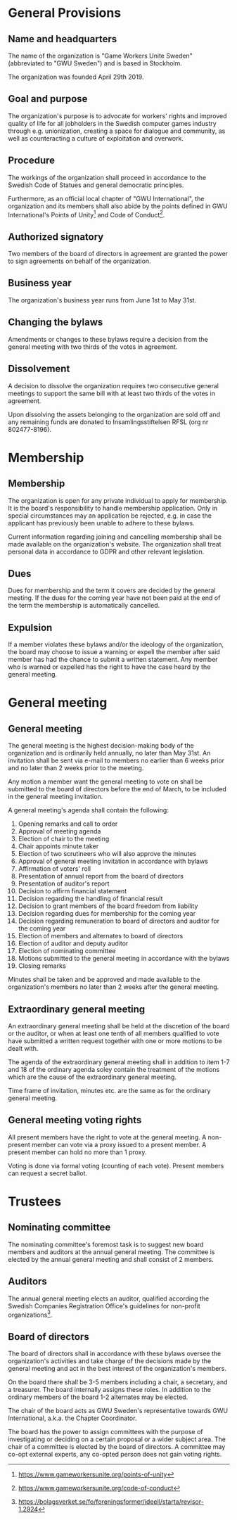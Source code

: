 # General Provisions

## Name and headquarters
The name of the organization is "Game Workers Unite Sweden" (abbreviated to "GWU Sweden") and is based in Stockholm.

The organization was founded April 29th 2019.

## Goal and purpose
The organization's purpose is to advocate for workers' rights and improved quality of life for all jobholders in the Swedish computer games industry through e.g. unionization, creating a space for dialogue and community, as well as counteracting a culture of exploitation and overwork.

## Procedure
The workings of the organization shall proceed in accordance to the Swedish Code of Statues and general democratic principles.

Furthermore, as an official local chapter of "GWU International", the organization and its members shall also abide by the points defined in GWU International's Points of Unity[^1] and Code of Conduct[^2].

## Authorized signatory
Two members of the board of directors in agreement are granted the power to sign agreements on behalf of the organization.

## Business year
The organization's business year runs from June 1st to May 31st.

## Changing the bylaws
Amendments or changes to these bylaws require a decision from the general meeting with two thirds of the votes in agreement.

## Dissolvement
A decision to dissolve the organization requires two consecutive general meetings to support the same bill with at least two thirds of the votes in agreement.

Upon dissolving the assets belonging to the organization are sold off and any remaining funds are donated to Insamlingsstiftelsen RFSL  (org nr 802477-8196).


# Membership

## Membership
The organization is open for any private individual to apply for membership. It is the board's responsibility to handle membership application. Only in special circumstances may an application be rejected, e.g. in case the applicant has previously been unable to adhere to these bylaws.

Current information regarding joining and cancelling membership shall be made available on the organization's website. The organization shall treat personal data in accordance to GDPR and other relevant legislation.

## Dues
Dues for membership and the term it covers are decided by the general meeting. If the dues for the coming year have not been paid at the end of the term the membership is automatically cancelled.

## Expulsion
If a member violates these bylaws and/or the ideology of the organization, the board may choose to issue a warning or expell the member after said member has had the chance to submit a written statement. Any member who is warned or expelled has the right to have the case heard by the general meeting.


# General meeting

## General meeting
The general meeting is the highest decision-making body of the organization and is ordinarily held annually, no later than May 31st. An invitation shall be sent via e-mail to members no earlier than 6 weeks prior and no later than 2 weeks prior to the meeting.

Any motion a member want the general meeting to vote on shall be submitted to the board of directors before the end of March, to be included in the general meeting invitation.

A general meeting's agenda shall contain the following:

1. Opening remarks and call to order
2. Approval of meeting agenda
3. Election of chair to the meeting
4. Chair appoints minute taker
5. Election of two scrutineers who will also approve the minutes
6. Approval of general meeting invitation in accordance with bylaws
7. Affirmation of voters' roll
8. Presentation of annual report from the board of directors
9. Presentation of auditor's report
10. Decision to affirm financial statement
11. Decision regarding the handling of financial result
12. Decision to grant members of the board freedom from liability
13. Decision regarding dues for membership for the coming year
14. Decision regarding remuneration to board of directors and auditor for the coming year
15. Election of members and alternates to board of directors
16. Election of auditor and deputy auditor
17. Election of nominating committee
18. Motions submitted to the general meeting in accordance with the bylaws
19. Closing remarks

Minutes shall be taken and be approved and made available to the organization's members no later than 2 weeks after the general meeting.

## Extraordinary general meeting
An extraordinary general meeting shall be held at the discretion of the board or the auditor, or when at least one tenth of all members qualified to vote have submitted a written request together with one or more motions to be dealt with.

The agenda of the extraordinary general meeting shall in addition to item 1-7 and 18 of the ordinary agenda soley contain the treatment of the motions which are the cause of the extraordinary general meeting.

Time frame of invitation, minutes etc. are the same as for the ordinary general meeting.

## General meeting voting rights
All present members have the right to vote at the general meeting. A non-present member can vote via a proxy issued to a present member. A present member can hold no more than 1 proxy.

Voting is done via formal voting (counting of each vote). Present members can request a secret ballot.


# Trustees

## Nominating committee
The nominating committee's foremost task is to suggest new board members and auditors at the annual general meeting. The committee is elected by the annual general meeting and shall consist of 2 members.

## Auditors
The annual general meeting elects an auditor, qualified according the Swedish Companies Registration Office's guidelines for non-profit organizations[^3].

## Board of directors
The board of directors shall in accordance with these bylaws oversee the organization's activities and take charge of the decisions made by the general meeting and act in the best interest of the organization's members.

On the board there shall be 3-5 members including a chair, a secretary, and a treasurer. The board internally assigns these roles. In addition to the ordinary members of the board 1-2 alternates may be elected.

The chair of the board acts as GWU Sweden's representative towards GWU International, a.k.a. the Chapter Coordinator.

The board has the power to assign committees with the purpose of investigating or deciding on a certain proposal or a wider subject area. The chair of a committee is elected by the board of directors. A committee may co-opt external experts, any co-opted person does not gain voting rights.



[^1]: https://www.gameworkersunite.org/points-of-unity
[^2]: https://www.gameworkersunite.org/code-of-conduct
[^3]: https://bolagsverket.se/fo/foreningsformer/ideell/starta/revisor-1.2924
